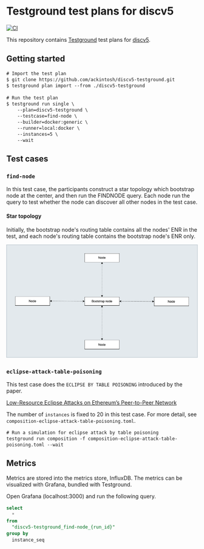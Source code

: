 # Testground test plans for discv5

[![CI](https://github.com/ackintosh/discv5-testground/actions/workflows/ci.yml/badge.svg)](https://github.com/ackintosh/discv5-testground/actions/workflows/ci.yml)

This repository contains [Testground](https://github.com/testground/testground) test plans for [discv5](https://github.com/sigp/discv5).

## Getting started

```shell
# Import the test plan
$ git clone https://github.com/ackintosh/discv5-testground.git
$ testground plan import --from ./discv5-testground

# Run the test plan
$ testground run single \
    --plan=discv5-testground \
    --testcase=find-node \
    --builder=docker:generic \
    --runner=local:docker \
    --instances=5 \
    --wait
```

## Test cases

### `find-node`

In this test case, the participants construct a star topology which bootstrap node at the center, and then run the FINDNODE query. Each node run the query to test whether the node can discover all other nodes in the test case.

#### Star topology

Initially, the bootstrap node's routing table contains all the nodes' ENR in the test, and each node's routing table contains the bootstrap node's ENR only.

![star-topology](https://raw.githubusercontent.com/ackintosh/discv5-testground/b2d775a1c78ce8c76cf3e7f64eb52acee813b722/diagrams/find_nodes-star_topology.png)

### `eclipse-attack-table-poisoning`

This test case does the `ECLIPSE BY TABLE POISONING` introduced by the paper.

[Low-Resource Eclipse Attacks on Ethereum’s Peer-to-Peer Network](https://eprint.iacr.org/2018/236.pdf)

The number of `instances` is fixed to 20 in this test case. For more detail, see `composition-eclipse-attack-table-poisoning.toml`.

```shell
# Run a simulation for eclipse attack by table poisoning
testground run composition -f composition-eclipse-attack-table-poisoning.toml --wait
```

## Metrics

Metrics are stored into the metrics store, InfluxDB. The metrics can be visualized with Grafana, bundled with Testground. 

Open Grafana (localhost:3000) and run the following query.

```sql
select
  *
from
  "discv5-testground_find-node_{run_id}"
group by
  instance_seq
```
